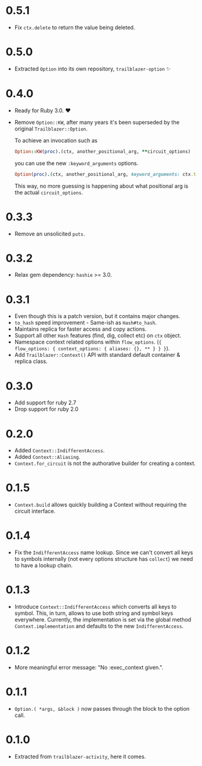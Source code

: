 # 0.5.1

* Fix `ctx.delete` to return the value being deleted.

# 0.5.0

* Extracted `Option` into its own repository, `trailblazer-option` ✨

# 0.4.0

* Ready for Ruby 3.0. :heart:
* Remove `Option::KW`, after many years it's been superseded by the original `Trailblazer::Option`.

    To achieve an invocation such as

    ```ruby
    Option::KW(proc).(ctx, another_positional_arg, **circuit_options)
    ```

    you can use the new `:keyword_arguments` options.

    ```ruby
    Option(proc).(ctx, another_positional_arg, keyword_arguments: ctx.to_hash, **circuit_options)
    ```

    This way, no more guessing is happening about what positional arg is the actual `circuit_options`.

# 0.3.3

* Remove an unsolicited `puts`.

# 0.3.2

* Relax gem dependency: `hashie` >= 3.0.

# 0.3.1

* Even though this is a patch version, but it contains major changes.
* `to_hash` speed improvement - Same-ish as `Hash#to_hash`.
* Maintains replica for faster access and copy actions.
* Support all other `Hash` features (find, dig, collect etc) on `ctx` object.
* Namespace context related options within `flow_options`. (`{ flow_options: { context_options: { aliases: {}, ** } } }`).
* Add `Trailblazer::Context()` API with standard default container & replica class.

# 0.3.0
* Add support for ruby 2.7
* Drop support for ruby 2.0

# 0.2.0

* Added `Context::IndifferentAccess`.
* Added `Context::Aliasing`.
* `Context.for_circuit` is not the authorative builder for creating a context.

# 0.1.5

* `Context.build` allows quickly building a Context without requiring the circuit interface.

# 0.1.4

* Fix the `IndifferentAccess` name lookup. Since we can't convert all keys to symbols internally (not every options structure has `collect`) we need to have a lookup chain.

# 0.1.3

* Introduce `Context::IndifferentAccess` which converts all keys to symbol. This, in turn, allows to use both string and symbol keys everywhere. Currently, the implementation is set via the global method `Context.implementation` and defaults to the new `IndifferentAccess`.

# 0.1.2

* More meaningful error message: "No :exec_context given.".

# 0.1.1

* `Option.( *args, &block )` now passes through the block to the option call.

# 0.1.0

* Extracted from `trailblazer-activity`, here it comes.
